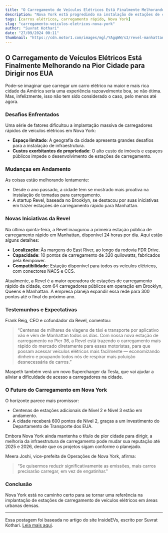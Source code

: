 ```yaml
---
title: "O Carregamento de Veículos Elétricos Está Finalmente Melhorando na Pior Cidade para Dirigir nos EUA"
description: "Nova York está progredindo na instalação de estações de carregamento de veículos elétricos, trazendo alívio para motoristas."
tags: [carros elétricos, carregamento rápido, Nova York]
slug: "carregamento-veiculos-eletricos-nova-york"
author: "Suvrat Kothari"
date: "27/09/2024 00:11"
thumbnail: "https://cdn.motor1.com/images/mgl/YAgqWW/s3/revel-manhattan-charging-station.jpg"
---
```


## O Carregamento de Veículos Elétricos Está Finalmente Melhorando na Pior Cidade para Dirigir nos EUA

Pode-se imaginar que carregar um carro elétrico na maior e mais rica cidade da América seria uma experiência razoavelmente boa, se não ótima. Mas, infelizmente, isso não tem sido considerado o caso, pelo menos até agora.

### Desafios Enfrentados

Uma série de fatores dificultou a implantação massiva de carregadores rápidos de veículos elétricos em Nova York:

- **Espaço limitado**: A geografia da cidade apresenta grandes desafios para a instalação de infraestrutura.
- **Custos exorbitantes de propriedade**: O alto custo de imóveis e espaços públicos impede o desenvolvimento de estações de carregamento.

### Mudanças em Andamento

As coisas estão melhorando lentamente:

- Desde o ano passado, a cidade tem se mostrado mais proativa na instalação de tomadas para carregamento.
- A startup Revel, baseada no Brooklyn, se destacou por suas iniciativas em trazer estações de carregamento rápido para Manhattan.

### Novas Iniciativas da Revel

Na última quinta-feira, a Revel inaugurou a primeira estação pública de carregamento rápido em Manhattan, disponível 24 horas por dia. Aqui estão alguns detalhes:

- **Localização**: Às margens do East River, ao longo da rodovia FDR Drive.
- **Capacidade**: 10 pontos de carregamento de 320 quilowatts, fabricados pela Kempower.
- **Compatibilidade**: Estação disponível para todos os veículos elétricos, com conectores NACS e CCS.

Atualmente, a Revel é a maior operadora de estações de carregamento rápido da cidade, com 64 carregadores públicos em operação em Brooklyn, Queens e Manhattan. A empresa planeja expandir essa rede para 300 pontos até o final do próximo ano.

### Testemunhos e Expectativas

Frank Reig, CEO e cofundador da Revel, comentou:

> “Centenas de milhares de viagens de táxi e transporte por aplicativo vão e vêm de Manhattan todos os dias. Com nossa nova estação de carregamento no Pier 36, a Revel está trazendo o carregamento mais rápido do mercado diretamente para esses motoristas, para que possam acessar veículos elétricos mais facilmente — economizando dinheiro e poupando todos nós de respirar mais poluição desnecessária de carros.”

Maspeth também verá um novo Supercharger da Tesla, que vai ajudar a aliviar a dificuldade de acesso a carregadores na cidade.

### O Futuro do Carregamento em Nova York

O horizonte parece mais promissor:

- Centenas de estações adicionais de Nível 2 e Nível 3 estão em andamento.
- A cidade receberá 600 pontos de Nível 2, graças a um investimento do Departamento de Transporte dos EUA.
  
Embora Nova York ainda mantenha o título de pior cidade para dirigir, a melhoria da infraestrutura de carregamento pode mudar sua reputação até 2025 e 2026, desde que os projetos sigam conforme o planejado. 

Meera Joshi, vice-prefeita de Operações de Nova York, afirma:

> “Se quisermos reduzir significativamente as emissões, mais carros precisarão carregar, em vez de engatinhar."

### Conclusão

Nova York está no caminho certo para se tornar uma referência na implantação de estações de carregamento de veículos elétricos em áreas urbanas densas.

---

Essa postagem foi baseada no artigo do site InsideEVs, escrito por Suvrat Kothari. [Leia mais aqui](https://insideevs.com/news/735258/nyc-ev-charging-improves-revel-manhattan-chargers/).